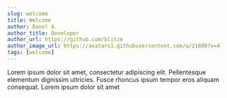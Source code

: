 ```yaml
---
slug: welcome
title: Welcome
author: Danel A.
author_title: Developer
author_url: https://github.com/blitze
author_image_url: https://avatars1.githubusercontent.com/u/21600?v=4
tags: [welcome]
---
```


Lorem ipsum dolor sit amet, consectetur adipiscing elit. Pellentesque elementum dignissim ultricies. Fusce rhoncus ipsum tempor eros aliquam consequat. Lorem ipsum dolor sit amet
